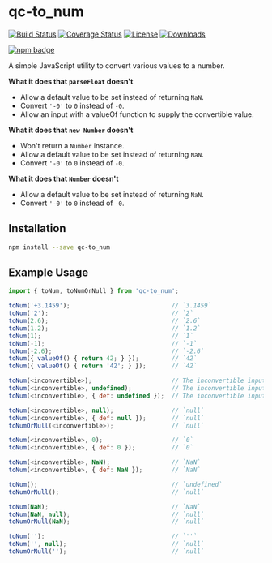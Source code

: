 # qc-to_num

[![Build Status][travis-svg]][travis-url]
[![Coverage Status][coverage-image]][coverage-url]
[![License][license-image]][license-url]
[![Downloads][downloads-image]][downloads-url]

[![npm badge][npm-badge-png]][package-url]

A simple JavaScript utility to convert various values to a number.

**What it does that `parseFloat` doesn't**

* Allow a default value to be set instead of returning `NaN`.
* Convert `'-0'` to `0` instead of `-0`.
* Allow an input with a valueOf function to supply the convertible value.

**What it does that `new Number` doesn't**

* Won't return a `Number` instance.
* Allow a default value to be set instead of returning `NaN`.
* Convert `'-0'` to `0` instead of `-0`.

**What it does that `Number` doesn't**

* Allow a default value to be set instead of returning `NaN`.
* Convert `'-0'` to `0` instead of `-0`.


## Installation

```sh
npm install --save qc-to_num
```


## Example Usage

```js
import { toNum, toNumOrNull } from 'qc-to_num';

toNum('+3.1459');                            // `3.1459`
toNum('2');                                  // `2`
toNum(2.6);                                  // `2.6`
toNum(1.2);                                  // `1.2`
toNum(1);                                    // `1`
toNum(-1);                                   // `-1`
toNum(-2.6);                                 // `-2.6`
toNum({ valueOf() { return 42; } });         // `42`
toNum({ valueOf() { return '42'; } });       // `42`

toNum(<inconvertible>);                      // The inconvertible input
toNum(<inconvertible>, undefined);           // The inconvertible input
toNum(<inconvertible>, { def: undefined });  // The inconvertible input

toNum(<inconvertible>, null);                // `null`
toNum(<inconvertible>, { def: null });       // `null`
toNumOrNull(<inconvertible>);                // `null`

toNum(<inconvertible>, 0);                   // `0`
toNum(<inconvertible>, { def: 0 });          // `0`

toNum(<inconvertible>, NaN);                 // `NaN`
toNum(<inconvertible>, { def: NaN });        // `NaN`

toNum();                                     // `undefined`
toNumOrNull();                               // `null`

toNum(NaN);                                  // `NaN`
toNum(NaN, null);                            // `null`
toNumOrNull(NaN);                            // `null`

toNum('');                                   // `''`
toNum('', null);                             // `null`
toNumOrNull('');                             // `null`
```


[coverage-image]: https://coveralls.io/repos/github/hypersoftllc/qc-to_num/badge.svg?branch=master
[coverage-url]: https://coveralls.io/github/hypersoftllc/qc-to_num?branch=master
[downloads-image]: http://img.shields.io/npm/dm/qc-to_num.svg
[downloads-url]: http://npm-stat.com/charts.html?package=qc-to_num
[license-image]: http://img.shields.io/npm/l/qc-to_num.svg
[license-url]: LICENSE
[package-url]: https://npmjs.org/package/qc-to_num
[npm-badge-png]: https://nodei.co/npm/qc-to_num.png?downloads=true&stars=true
[travis-svg]: https://travis-ci.org/hypersoftllc/qc-to_num.svg?branch=master
[travis-url]: https://travis-ci.org/hypersoftllc/qc-to_num
